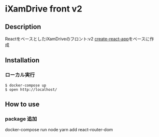  # iXamDrive front v2
 ## Description
 ReactをベースとしたiXamDriveのフロント:v2
 [create-react-app](https://github.com/facebook/create-react-app)をベースに作成

## Installation

### ローカル実行
```
$ docker-compose up
$ open http://localhost/
```

## How to use
### package 追加
docker-compose run node yarn add react-router-dom

